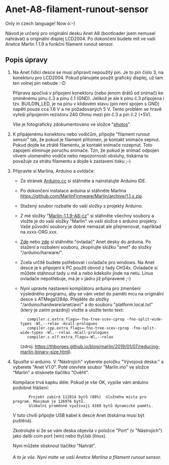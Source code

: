 # Anet-A8-filament-runout-sensor


Only in czech language! Now o:-) 

Návod je určený pro originální desku Anet A8 (bootloader jsem nemusel nahrávat) a originální displej LCD2004.
Po dokončení budete mít ve vaší Anetce Marlin 1.1.9 a funkční filament runout sensor.


## Popis úpravy


1. Na Anet řídící desce se musí připravit nepoužitý pin. Je to pin číslo 3, na konektoru pro LCD2004.
   Pokud plánujete použít grafický displej, už tam ten volnej pin nebude :-D
   
   Příprava spočívá v připojení konektoru (nebo jenom drátů od snímač) ke zmíněnému pinu č.3 a pinu č.1 (GND).
   Jelikož je ale k pinu č.3 připojena i tzv. BUILDIN_LED, je na pinu v klidovém stavu (pin není spojen s GND) napětí pouze cca 1.6 V a ne požadovaných 5 V.
   Tento problém se hravě vyřeší připojením rezistoru 240 Ohmu mezi pin č.3 a pin č.2 (+5V).
   
   Vše je fotograficky zdokumentováno ve složce "[photos](Anet-A8-filament-runout-sensor/photos/)".
   
2. K připájenému konektoru nebo vodičům, připojte "filament runout sensor" tak, že pokud je filament přítomen, je kontakt snímače sepnut. Pokud dojde ke ztrátě filamentu, je kontakt snímače rozepnut.
   Toto zapojení eliminuje poruchu snímače. Tzn, že pokud je snímač odpojen vlivem ulomeného vodiče nebo nepozorností obsluhy, tiskárna to považuje za strátu filamentu a dojde k zastavení tisku ;-)
   
3. Připravte si Marlina, Arduino a ovldače:
   
   - Ze stránek [Arduino.cc](https://www.arduino.cc/en/Main/Software) si stáhněte a nainstalujte Arduino IDE.
   
   - Po dokončení instalace arduina si stáhněte Marlina https://github.com/MarlinFirmware/Marlin/archive/1.1.x.zip.
   
   - Stažený soubor rozbalte do vaší složky s projekty Arduino.
   
   - Z mé složky "[Marlin-1.1.9-A8-cz](Anet-A8-filament-runout-sensor/Marlin-1.1.9-A8-cz/)" si stáhněte všechny soubory a vložte je do vaší složky "Marlin" ve vaší složce s arduino projekty. Vaše původní soubory je dobré nemazat ale přejmenovat, například na xxxx-ORG.xxx.  
   
   - [Zde](https://3dfactory.cz/wp-content/uploads/2018/05/anet-board-master.zip) nebo [zde](Anet-A8-filament-runout-sensor/anet-board-master.zip) si stáhněte "ovladač" Anet desky do arduina.
     Po stažení a rozbalení souboru, zkopírujte složku "anet" do složky "/arduino/harware/".
     
   - Zcela určitě budete potřebovat i ovladače pro windows. Na Anet desce je k připojení k PC použit obvod z řady CH34x. Ovladače si můžete stáhnout tady u mě a nebo kdekoliv jinde na netu. Linux ovladače nepotřebuje, má je v jádru již připravené ;-)
     
   - Nyní upravte nastavení kompilátoru arduina pro zmenšení výsledného programu, aby se vám vešel do paměti mcu na originální desce s ATMega1284p. Přejděte do složky "/arduino/hardware/anet/avr/" a do souboru "platform.local.txt" (který je zatím prázdný) vložte a uložte tento text:
   
            compiler.c.extra_flags=-fno-tree-scev-cprop -fno-split-wide-types -Wl,--relax -mcall-prologues
            compiler.cpp.extra_flags=-fno-tree-scev-cprop -fno-split-wide-types -Wl,--relax -mcall-prologues
            compiler.c.elf.extra_flags=-Wl,--relax
   
     (zdroj: https://thborges.github.io/blog/marlin/2019/01/07/reducing-marlin-binary-size.html).
     
 4. Spusťte si arduino. V "Nástrojích" vyberete položku "Vývojová deska:" a vyberete "Anet V1.0".
    Poté otevřete soubor "Marlin.ino" ve složce "Marlin" a stisknete tlačítko "Ověřit".
    
    Kompilace trvá kapku déle. Pokud je vše OK, vypíše vám arduino podobné hlášení:
    
               Projekt zabírá 112814 bytů (88%)  úložného místa pro program. Maximum je 126976 bytů.
               Globalní proměnné využívají 4169 bytů dynamické paměti.
               
    V tuto chvíli připojte USB kabel k desce Anet (tiskárna musí být puštěná).
    
    Zkotrolujte si že se vám deska objevila v položce "Port" (v "Nástrojích") jako další com port (win) nebo ttyUsb (linux).   
   
    Nyní můžete stisknout tlačítko "Nahrát".
    
    ###### A to je vše. Nyní máte ve vaší Anetce Marlina a filament runout sensor.
    
 
